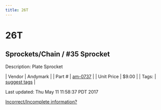 ```yaml
---
title: 26T
---
```


# 26T
## Sprockets/Chain / #35 Sprocket
Description: 	Plate Sprocket 

| Vendor | Andymark | 
| Part # | [am-0737](http://www.andymark.com/Sprocket-p/am-0737.htm) | 
| Unit Price | $9.00 | 
| Tags: | [suggest tags](https://docs.google.com/forms/d/e/1FAIpQLSeWyY8v3RgOty-MyWmh9U0iivNYN_molChYyS-0U-o-kOAv_g/viewform) | 

Last updated: Thu May 11 11:58:37 PDT 2017

 [Incorrect/Incomplete information?](https://docs.google.com/forms/d/e/1FAIpQLSeWyY8v3RgOty-MyWmh9U0iivNYN_molChYyS-0U-o-kOAv_g/viewform)